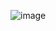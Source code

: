 ![image](https://github.com/amrito502/React-js-todo/assets/86122901/ef50e778-2b4e-4231-95dc-bfb2a25244d5)
